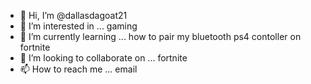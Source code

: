 - 👋 Hi, I’m @dallasdagoat21
- 👀 I’m interested in ... gaming
- 🌱 I’m currently learning ... how to pair my bluetooth ps4 contoller on fortnite
- 💞️ I’m looking to collaborate on ... fortnite
- 📫 How to reach me ... email

<!---
dallasdagoat21/dallasdagoat21 is a ✨ special ✨ repository because its `README.md` (this file) appears on your GitHub profile.
You can click the Preview link to take a look at your changes.
--->
